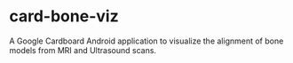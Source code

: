 # card-bone-viz
A Google Cardboard Android application to visualize the alignment of bone models from MRI and Ultrasound scans.
